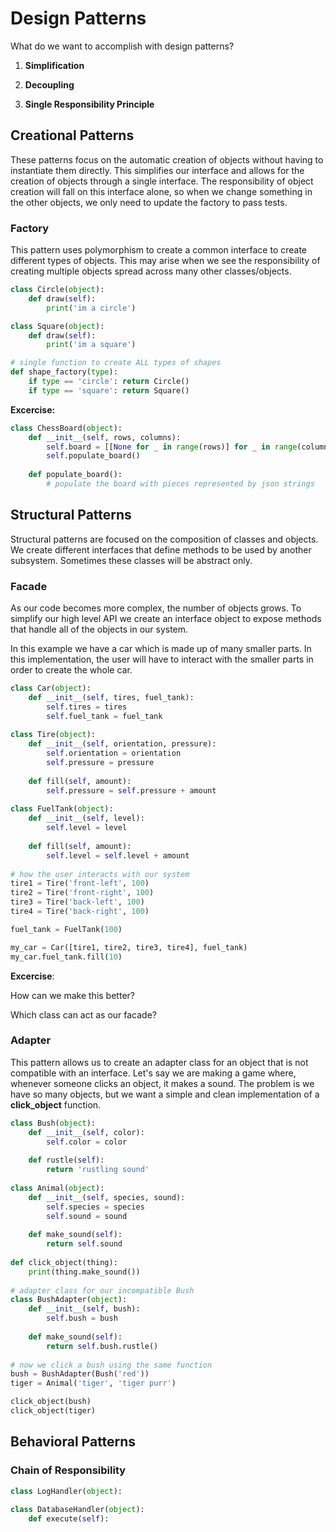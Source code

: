 # Design Patterns

What do we want to accomplish with design patterns?

1. **Simplification**

2. **Decoupling**
3. **Single Responsibility Principle**



## Creational Patterns

These patterns focus on the automatic creation of objects without having to instantiate them directly. This simplifies our interface and allows for the creation of objects through a single interface. The responsibility of object creation will fall on this interface alone, so when we change something in the other objects, we only need to update the factory to pass tests.

### Factory

This pattern uses polymorphism to create a common interface to create different types of objects. This may arise when we see the responsibility of creating multiple objects spread across many other classes/objects.

```python
class Circle(object):
  	def draw(self):
      	print('im a circle')

class Square(object):
  	def draw(self):
      	print('im a square')

# single function to create ALL types of shapes
def shape_factory(type):
    if type == 'circle': return Circle()
    if type == 'square': return Square()
```



**Excercise:**

```python
class ChessBoard(object):
    def __init__(self, rows, columns):
      	self.board = [[None for _ in range(rows)] for _ in range(columns)]
        self.populate_board()
        
    def populate_board():
      	# populate the board with pieces represented by json strings
```



## Structural Patterns

Structural patterns are focused on the composition of classes and objects. We create different interfaces that define methods to be used by another subsystem. Sometimes these classes will be abstract only.

### Facade

As our code becomes more complex, the number of objects grows. To simplify our high level API we create an interface object to expose methods that handle all of the objects in our system. 

In this example we have a car which is made up of many smaller parts. In this implementation, the user will have to interact with the smaller parts in order to create the whole car.

```python
class Car(object):
  	def __init__(self, tires, fuel_tank):
    	self.tires = tires
        self.fuel_tank = fuel_tank
    
class Tire(object):
  	def __init__(self, orientation, pressure):
    	self.orientation = orientation
    	self.pressure = pressure
    
  	def fill(self, amount):
    	self.pressure = self.pressure + amount
    
class FuelTank(object):
  	def __init__(self, level):
      	self.level = level
        
    def fill(self, amount):
      	self.level = self.level + amount
        
# how the user interacts with our system
tire1 = Tire('front-left', 100)
tire2 = Tire('front-right', 100)
tire3 = Tire('back-left', 100)
tire4 = Tire('back-right', 100)

fuel_tank = FuelTank(100)

my_car = Car([tire1, tire2, tire3, tire4], fuel_tank)
my_car.fuel_tank.fill(10)
```



**Excercise**:

How can we make this better?

Which class can act as our facade?



### Adapter

This pattern allows us to create an adapter class for an object that is not compatible with an interface. Let's say we are making a game where, whenever someone clicks an object, it makes a sound. The problem is we have so many objects, but we want a simple and clean implementation of a **click_object** function.

```python
class Bush(object):
  	def __init__(self, color):
      	self.color = color
    
    def rustle(self):
      	return 'rustling sound'
        
class Animal(object):
  	def __init__(self, species, sound):
      	self.species = species
        self.sound = sound
        
    def make_sound(self):
      	return self.sound
        
def click_object(thing):
  	print(thing.make_sound())
    
# adapter class for our incompatible Bush
class BushAdapter(object):
  	def __init__(self, bush):
      	self.bush = bush
    
    def make_sound(self):
      	return self.bush.rustle()
      
# now we click a bush using the same function
bush = BushAdapter(Bush('red'))
tiger = Animal('tiger', 'tiger purr')

click_object(bush)
click_object(tiger)
```



## Behavioral Patterns

### Chain of Responsibility

```python
class LogHandler(object):
  	
class DatabaseHandler(object):
  	def execute(self):
```

